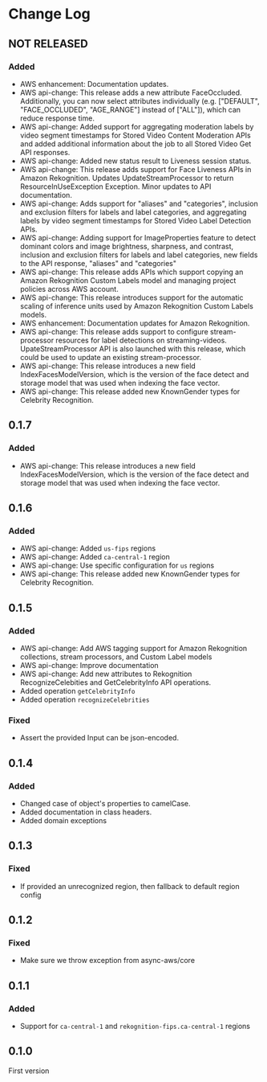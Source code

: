 # Change Log

## NOT RELEASED

### Added

- AWS enhancement: Documentation updates.
- AWS api-change: This release adds a new attribute FaceOccluded. Additionally, you can now select attributes individually (e.g. ["DEFAULT", "FACE_OCCLUDED", "AGE_RANGE"] instead of ["ALL"]), which can reduce response time.
- AWS api-change: Added support for aggregating moderation labels by video segment timestamps for Stored Video Content Moderation APIs and added additional information about the job to all Stored Video Get API responses.
- AWS api-change: Added new status result to Liveness session status.
- AWS api-change: This release adds support for Face Liveness APIs in Amazon Rekognition. Updates UpdateStreamProcessor to return ResourceInUseException Exception. Minor updates to API documentation.
- AWS api-change: Adds support for "aliases" and "categories", inclusion and exclusion filters for labels and label categories, and aggregating labels by video segment timestamps for Stored Video Label Detection APIs.
- AWS api-change: Adding support for ImageProperties feature to detect dominant colors and image brightness, sharpness, and contrast, inclusion and exclusion filters for labels and label categories, new fields to the API response, "aliases" and "categories"
- AWS api-change: This release adds APIs which support copying an Amazon Rekognition Custom Labels model and managing project policies across AWS account.
- AWS api-change: This release introduces support for the automatic scaling of inference units used by Amazon Rekognition Custom Labels models.
- AWS enhancement: Documentation updates for Amazon Rekognition.
- AWS api-change: This release adds support to configure stream-processor resources for label detections on streaming-videos. UpateStreamProcessor API is also launched with this release, which could be used to update an existing stream-processor.
- AWS api-change: This release introduces a new field IndexFacesModelVersion, which is the version of the face detect and storage model that was used when indexing the face vector.
- AWS api-change: This release added new KnownGender types for Celebrity Recognition.

## 0.1.7

### Added

- AWS api-change: This release introduces a new field IndexFacesModelVersion, which is the version of the face detect and storage model that was used when indexing the face vector.

## 0.1.6

### Added

- AWS api-change: Added `us-fips` regions
- AWS api-change: Added `ca-central-1` region
- AWS api-change: Use specific configuration for `us` regions
- AWS api-change: This release added new KnownGender types for Celebrity Recognition.

## 0.1.5

### Added

- AWS api-change: Add AWS tagging support for Amazon Rekognition collections, stream processors, and Custom Label models
- AWS api-change: Improve documentation
- AWS api-change: Add new attributes to Rekognition RecognizeCelebities and GetCelebrityInfo API operations.
- Added operation `getCelebrityInfo`
- Added operation `recognizeCelebrities`

### Fixed

- Assert the provided Input can be json-encoded.

## 0.1.4

### Added

- Changed case of object's properties to camelCase.
- Added documentation in class headers.
- Added domain exceptions

## 0.1.3

### Fixed

- If provided an unrecognized region, then fallback to default region config

## 0.1.2

### Fixed

- Make sure we throw exception from async-aws/core

## 0.1.1

### Added

- Support for `ca-central-1` and `rekognition-fips.ca-central-1` regions

## 0.1.0

First version
